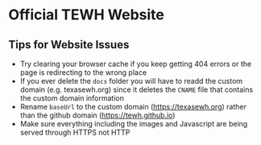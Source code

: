 # Official TEWH Website


## Tips for Website Issues

* Try clearing your browser cache if you keep getting 404 errors or the page is redirecting to the wrong place
* If you ever delete the `docs` folder you will have to readd the custom domain (e.g. texasewh.org) since it deletes the `CNAME` file that contains the custom domain information
* Rename `baseUrl` to the custom domain (https://texasewh.org) rather than the github domain (https://tewh.github.io)
* Make sure everything including the images and Javascript are being served through HTTPS not HTTP
